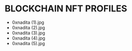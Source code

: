 # BLOCKCHAIN NFT PROFILES
- 0xnadita (1).jpg
- 0xnadita (2).jpg
- 0xnadita (3).jpg
- 0xnadita (4).jpg
- 0xnadita (5).jpg
